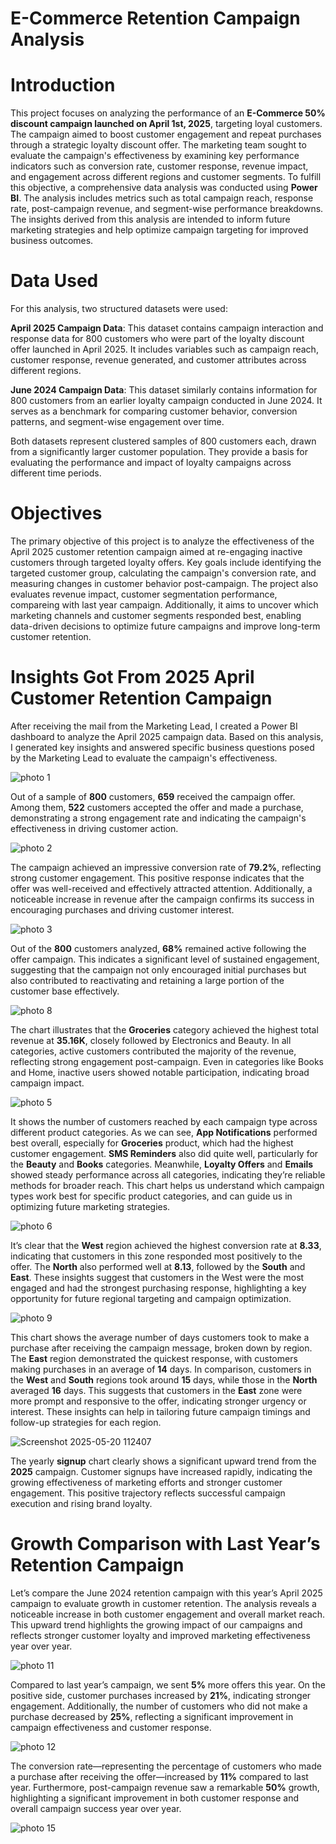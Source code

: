 #  E-Commerce Retention Campaign Analysis

# Introduction

This project focuses on analyzing the performance of an **E-Commerce 50% discount campaign launched on April 1st, 2025**, targeting loyal customers. The campaign aimed to boost customer engagement and repeat purchases through a strategic loyalty discount offer. The marketing team sought to evaluate the campaign's effectiveness by examining key performance indicators such as conversion rate, customer response, revenue impact, and engagement across different regions and customer segments.
To fulfill this objective, a comprehensive data analysis was conducted using **Power BI**. The analysis includes metrics such as total campaign reach, response rate, post-campaign revenue, and segment-wise performance breakdowns. The insights derived from this analysis are intended to inform future marketing strategies and help optimize campaign targeting for improved business outcomes.

# Data Used 

For this analysis, two structured datasets were used:

**April 2025 Campaign Data**: This dataset contains campaign interaction and response data for 800 customers who were part of the loyalty discount offer launched in April 2025. It includes variables such as campaign reach, customer response, revenue generated, and customer attributes across different regions.

**June 2024 Campaign Data**: This dataset similarly contains information for 800 customers from an earlier loyalty campaign conducted in June 2024. It serves as a benchmark for comparing customer behavior, conversion patterns, and segment-wise engagement over time.

Both datasets represent clustered samples of 800 customers each, drawn from a significantly larger customer population. They provide a basis for evaluating the performance and impact of loyalty campaigns across different time periods.

# Objectives 

The primary objective of this project is to analyze the effectiveness of the April 2025 customer retention campaign aimed at re-engaging inactive customers through targeted loyalty offers. Key goals include identifying the targeted customer group, calculating the campaign's conversion rate, and measuring changes in customer behavior post-campaign. The project also evaluates revenue impact, customer segmentation performance, compareing with last year campaign. Additionally, it aims to uncover which marketing channels and customer segments responded best, enabling data-driven decisions to optimize future campaigns and improve long-term customer retention.

# Insights Got From 2025 April Customer Retention Campaign 

After receiving the mail from the Marketing Lead, I created a Power BI dashboard to analyze the April 2025 campaign data. Based on this analysis, I generated key insights and answered specific business questions posed by the Marketing Lead to evaluate the campaign's effectiveness.

![photo 1](https://github.com/user-attachments/assets/5df0f14b-fa8b-442e-957b-526505c6685c)

Out of a sample of **800** customers, **659** received the campaign offer. Among them, **522** customers accepted the offer and made a purchase, demonstrating a strong engagement rate and indicating the campaign's effectiveness in driving customer action.

![photo 2 ](https://github.com/user-attachments/assets/bc747c8a-1b94-4515-808a-28d6956f6093)

The campaign achieved an impressive conversion rate of **79.2%**, reflecting strong customer engagement. This positive response indicates that the offer was well-received and effectively attracted attention. Additionally, a noticeable increase in revenue after the campaign confirms its success in encouraging purchases and driving customer interest.

![photo 3](https://github.com/user-attachments/assets/b88b12c5-b778-46c8-90c1-8aaad6071cbd)

Out of the **800** customers analyzed, **68%** remained active following the offer campaign. This indicates a significant level of sustained engagement, suggesting that the campaign not only encouraged initial purchases but also contributed to reactivating and retaining a large portion of the customer base effectively.

![photo 8](https://github.com/user-attachments/assets/30325cbf-8aef-45b9-9f98-53a9d35fa256)

The chart illustrates that the **Groceries** category achieved the highest total revenue at **35.16K**, closely followed by Electronics and Beauty. In all categories, active customers contributed the majority of the revenue, reflecting strong engagement post-campaign. Even in categories like Books and Home, inactive users showed notable participation, indicating broad campaign impact.

![photo 5](https://github.com/user-attachments/assets/6afb1f4b-61a0-48dd-aa4d-5dd511ff6c7d)

It shows the number of customers reached by each campaign type across different product categories. As we can see, **App Notifications** performed best overall, especially for **Groceries** product, which had the highest customer engagement. **SMS Reminders** also did quite well, particularly for the **Beauty** and **Books** categories.
Meanwhile, **Loyalty Offers** and **Emails** showed steady performance across all categories, indicating they’re reliable methods for broader reach. This chart helps us understand which campaign types work best for specific product categories, and can guide us in optimizing future marketing strategies.

![photo 6](https://github.com/user-attachments/assets/b4860d2c-63fb-441e-b2c9-96b94432e037)

It’s clear that the **West** region achieved the highest conversion rate at **8.33**, indicating that customers in this zone responded most positively to the offer. The **North** also performed well at **8.13**, followed by the **South** and **East**. These insights suggest that customers in the West were the most engaged and had the strongest purchasing response, highlighting a key opportunity for future regional targeting and campaign optimization.

![photo 9 ](https://github.com/user-attachments/assets/144dd151-2f0b-464e-9833-d7cc9e47bbaf)

This chart shows the average number of days customers took to make a purchase after receiving the campaign message, broken down by region. The **East** region demonstrated the quickest response, with customers making purchases in an average of **14** days. In comparison, customers in the **West** and **South** regions took around **15** days, while those in the **North** averaged **16** days.
This suggests that customers in the **East** zone were more prompt and responsive to the offer, indicating stronger urgency or interest. These insights can help in tailoring future campaign timings and follow-up strategies for each region.

![Screenshot 2025-05-20 112407](https://github.com/user-attachments/assets/ef4b73ff-c024-45fc-b0d1-206e450d833a)

The yearly **signup** chart clearly shows a significant upward trend from  the **2025** campaign. Customer signups  have increased rapidly, indicating the growing effectiveness of marketing efforts and stronger customer engagement. This positive trajectory reflects successful campaign execution and rising brand loyalty.

# Growth Comparison with Last Year’s Retention Campaign

Let’s compare the June 2024 retention campaign with this year’s April 2025 campaign to evaluate growth in customer retention. The analysis reveals a noticeable increase in both customer engagement and overall market reach. This upward trend highlights the growing impact of our campaigns and reflects stronger customer loyalty and improved marketing effectiveness year over year.

![photo 11](https://github.com/user-attachments/assets/fee461e3-8b5b-43bc-a8ed-3604d701853a)

Compared to last year’s campaign, we sent **5%** more offers this year. On the positive side, customer purchases increased by **21%**, indicating stronger engagement. Additionally, the number of customers who did not make a purchase decreased by **25%**, reflecting a significant improvement in campaign effectiveness and customer response.

![photo 12](https://github.com/user-attachments/assets/0006f7be-8525-4e46-83cc-d7a402da08e2)

The conversion rate—representing the percentage of customers who made a purchase after receiving the offer—increased by **11%** compared to last year. Furthermore, post-campaign revenue saw a remarkable **50%** growth, highlighting a significant improvement in both customer response and overall campaign success year over year.

![photo 15](https://github.com/user-attachments/assets/85277c2c-370f-45b2-b4d0-03c6818a05f9)








